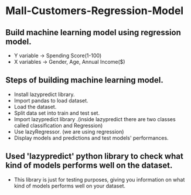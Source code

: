# Mall-Customers-Regression-Model
## Build machine learning model using regression model.
- Y variable -> Spending Score(1-100)
- X variables -> Gender, Age, Annual Income($)
## Steps of building machine learning model.
- Install lazypredict library.
- Import pandas to load dataset.
- Load the dataset.
- Split data set into train and test set.
- Import lazypredict library .(inside lazypredict there are two classes called classification and Regression)
- Use lazyRegressor. (we are using regression)
- Display models and predictions and test models' performances.

## Used 'lazypredict' python library to check what kind of models performs well on the dataset.
- This library is just for testing purposes, giving you information on what kind of models performs well on your dataset.
